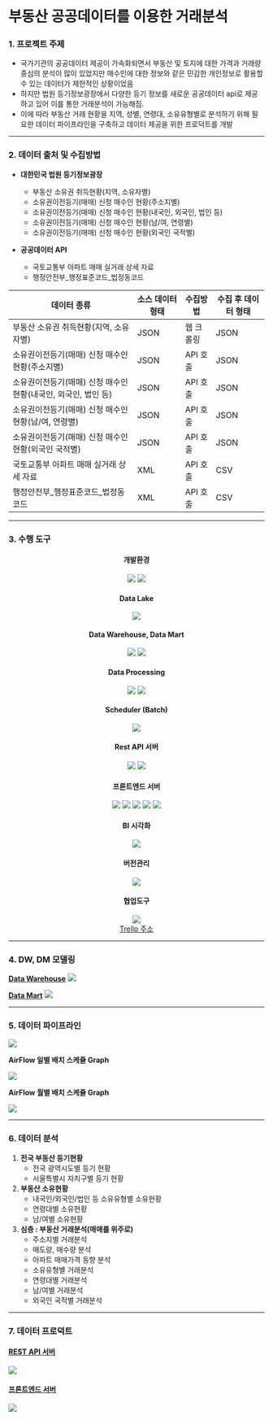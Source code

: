 # 부동산 공공데이터를 이용한 거래분석

### 1. 프로젝트 주제
- 국가기관의 공공데이터 제공이 가속화되면서 부동산 및 토지에 대한 가격과 거래량 중심의 분석이 많이 있었지만 매수인에 대한 정보와 같은 민감한 개인정보로 활용할 수 있는 데이터가 제한적인 상황이었음
- 하지만 법원 등기정보광장에서 다양한 등기 정보를 새로운 공공데이터 api로 제공하고 있어 이를 통한 거래분석이 가능해짐.
- 이에 따라 부동산 거래 현황을 지역, 성별, 연령대, 소유유형별로 분석하기 위해 필요한 데이터 파이프라인을 구축하고 데이터 제공을 위한 프로덕트를 개발

---

### 2. 데이터 출처 및 수집방법

- **대한민국 법원 등기정보광장**
    - 부동산 소유권 취득현황(지역, 소유자별)
    - 소유권이전등기(매매) 신청 매수인 현황(주소지별)
    - 소유권이전등기(매매) 신청 매수인 현황(내국인, 외국인, 법인 등)
    - 소유권이전등기(매매) 신청 매수인 현황(남/여, 연령별)
    - 소유권이전등기(매매) 신청 매수인 현황(외국인 국적별)

- **공공데이터 API**
    - 국토교통부 아파트 매매 실거래 상세 자료
    - 행정안전부_행정표준코드_법정동코드

| 데이터 종류 | 소스 데이터 형태 | 수집방법 | 수집 후 데이터 형태 |
|-----------|--------|--------|--------|
| 부동산 소유권 취득현황(지역, 소유자별) | JSON | 웹 크롤링 | JSON |
| 소유권이전등기(매매) 신청 매수인 현황(주소지별)| JSON | API 호출 | JSON |
| 소유권이전등기(매매) 신청 매수인 현황(내국인, 외국인, 법인 등)| JSON | API 호출 | JSON |
| 소유권이전등기(매매) 신청 매수인 현황(남/여, 연령별)| JSON | API 호출 | JSON |
| 소유권이전등기(매매) 신청 매수인 현황(외국인 국적별)| JSON | API 호출 | JSON |
| 국토교통부 아파트 매매 실거래 상세 자료 | XML | API 호출 | CSV |
| 행정안전부_행정표준코드_법정동코드 | XML | API 호출 | CSV |

---

### 3. 수행 도구

<div align=center> 

#### 개발환경
<img src="https://img.shields.io/badge/docker-1572B6?style=for-the-badge&logo=docker&logoColor=white">
<img src="https://img.shields.io/badge/ubuntu-FCC624?style=for-the-badge&logo=linux&logoColor=white">
<br>

#### Data Lake
<img src="https://img.shields.io/badge/hadoop-66CCFF?style=for-the-badge&logo=apachehadoop&logoColor=black">
<br>

#### Data Warehouse, Data Mart
<img src="https://img.shields.io/badge/oracle_db-F80000?style=for-the-badge&logo=oracle&logoColor=white">
<img src="https://img.shields.io/badge/oracle_cloud-F80000?style=for-the-badge&logo=icloud&logoColor=white">
<br>

#### Data Processing
<img src="https://img.shields.io/badge/python-3776AB?style=for-the-badge&logo=python&logoColor=white">
<img src="https://img.shields.io/badge/spark-E25A1C?style=for-the-badge&logo=apachespark&logoColor=white">
<br>

#### Scheduler (Batch)
<img src="https://img.shields.io/badge/airflow-017CEE?style=for-the-badge&logo=apacheairflow&logoColor=white">
<br>

#### Rest API 서버
<img src="https://img.shields.io/badge/Django-092E20?style=for-the-badge&logo=django&logoColor=white">
<img src="https://img.shields.io/badge/cloud_flare-F38020?style=for-the-badge&logo=cloudflare&logoColor=white">
<br>

#### 프론트엔드 서버
<img src="https://img.shields.io/badge/html5-E34F26?style=for-the-badge&logo=html5&logoColor=white">
<img src="https://img.shields.io/badge/css-1572B6?style=for-the-badge&logo=css3&logoColor=white">
<img src="https://img.shields.io/badge/javascript-F7DF1E?style=for-the-badge&logo=javascript&logoColor=black">
<img src="https://img.shields.io/badge/bootstrap-7952B3?style=for-the-badge&logo=bootstrap&logoColor=black">
<img src="https://img.shields.io/badge/github_pages-E34F26?style=for-the-badge&logo=githubpages&logoColor=white">
<br>

#### BI 시각화
<img src="https://img.shields.io/badge/plotly-7952B3?style=for-the-badge&logo=plotly&logoColor=white">
<br>

#### 버전관리
<img src="https://img.shields.io/badge/gitHub-F05032?style=for-the-badge&logo=git&logoColor=white">
<br>

#### 협업도구
<img src="https://img.shields.io/badge/trello-0052CC?style=for-the-badge&logo=trello&logoColor=white">
<br>
<a href="https://trello.com/b/dSDB5GjG/deproject">Trello 주소</a>

</div>



---

### 4. DW, DM 모델링

**[Data Warehouse](https://www.erdcloud.com/d/vQzBMWixkPMYYCjD2)**
![](./img/DW%EC%84%A4%EA%B3%84.PNG)

**[Data Mart](https://www.erdcloud.com/d/WG6v3fnyo7inEToCy)**
![](./img/DM%EC%84%A4%EA%B3%84.PNG)

---

### 5. 데이터 파이프라인

![](./img/pipeline%20flow.png)

**AirFlow 일별 배치 스케쥴 Graph**

![](./img/airflow_daily.PNG)

**AirFlow 월별 배치 스케쥴 Graph**

![](./img/airflow_monthly.PNG)

---

### 6. 데이터 분석

1. **전국 부동산 등기현황**
    - 전국 광역시도별 등기 현황
    - 서울특별시 자치구별 등기 현황
2. **부동산 소유현황**
    - 내국인/외국인/법인 등 소유유형별 소유현황
    - 연령대별 소유현황
    - 남/여별 소유현황
3. **심층 : 부동산 거래분석(매매를 위주로)**
    - 주소지별 거래분석
    - 매도량, 매수량 분석
    - 아파트 매매가격 동향 분석
    - 소유유형별 거래분석
    - 연령대별 거래분석
    - 남/여별 거래분석
    - 외국인 국적별 거래분석

---

### 7. 데이터 프로덕트

#### [REST API 서버](https://real-estate-analysis.cf/)
![](./img/rest_api.PNG)

#### [프론트엔드 서버](https://junmumu.github.io/real-estate-transaction-chart/login.html)
![](./img/front_end.PNG)
